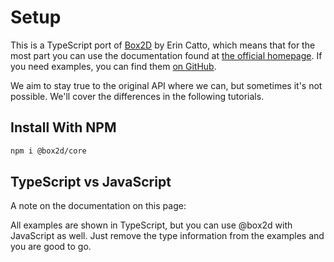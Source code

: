 # Setup

This is a TypeScript port of [Box2D](https://github.com/erincatto/Box2D) by Erin Catto, which means that for the most part you can use the documentation found at [the official homepage](https://box2d.org/documentation/). If you need examples, you can find them [on GitHub](https://github.com/Lusito/box2d.ts/tree/master/apps/testbed/src/tests/core).

We aim to stay true to the original API where we can, but sometimes it's not possible. We'll cover the differences in the following tutorials.

## Install With NPM

```bash
npm i @box2d/core
```

## TypeScript vs JavaScript

A note on the documentation on this page:

All examples are shown in TypeScript, but you can use @box2d with JavaScript as well. Just remove the type information from the examples and you are good to go.
